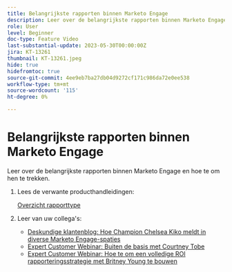 ```yaml
---
title: Belangrijkste rapporten binnen Marketo Engage
description: Leer over de belangrijkste rapporten binnen Marketo Engage en hoe te om hen te trekken.
role: User
level: Beginner
doc-type: Feature Video
last-substantial-update: 2023-05-30T00:00:00Z
jira: KT-13261
thumbnail: KT-13261.jpeg
hide: true
hidefromtoc: true
source-git-commit: 4ee9eb7ba27db04d9272cf171c986da72e0ee538
workflow-type: tm+mt
source-wordcount: '115'
ht-degree: 0%

---
```



# Belangrijkste rapporten binnen Marketo Engage

Leer over de belangrijkste rapporten binnen Marketo Engage en hoe te om hen te trekken.

1. Lees de verwante producthandleidingen:

   [Overzicht rapporttype](https://experienceleague.adobe.com/docs/marketo/using/product-docs/reporting/basic-reporting/report-types/report-type-overview.html?lang=en)

1. Leer van uw collega&#39;s:

   * [Deskundige klantenblog: Hoe Champion Chelsea Kiko meldt in diverse Marketo Engage-spaties](https://nation.marketo.com/t5/product-blogs/how-marketo-champion-chelsea-kiko-reports-in-various-marketo/ba-p/242627)
   * [Expert Customer Webinar: Buiten de basis met Courtney Tobe](https://nation.marketo.com/t5/product-blogs/on-demand-webinar-beyond-the-basics-marketo-reporting/ba-p/302116)
   * [Expert Customer Webinar: Hoe te om een volledige ROI rapporteringsstrategie met Britney Young te bouwen](https://nation.marketo.com/t5/product-blogs/on-demand-webinar-rounding-out-your-reporting-how-to-build-a/ba-p/319082)
